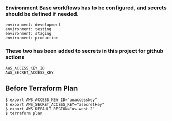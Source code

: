 ### Environment Base workflows has to be configured, and secrets should be defined if needed.
```
environment: development
environment: testing
environment: staging
environment: production
```
### These two has been added to secrets in this project for github actions
```
AWS_ACCESS_KEY_ID
AWS_SECRET_ACCESS_KEY
```
## Before Terraform Plan

```
$ export AWS_ACCESS_KEY_ID="anaccesskey"
$ export AWS_SECRET_ACCESS_KEY="asecretkey"
$ export AWS_DEFAULT_REGION="us-west-2"
$ terraform plan
```